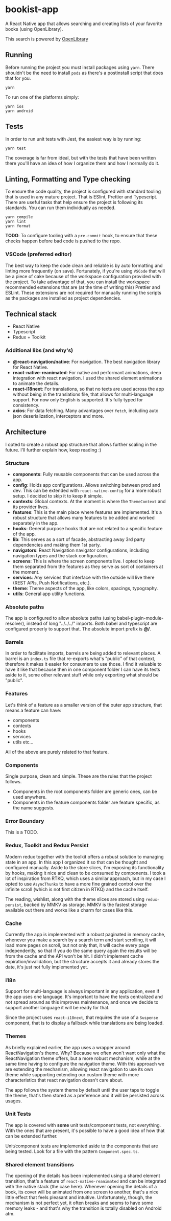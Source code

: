 # bookist-app

A React Native app that allows searching and creating lists of your favorite books (using OpenLibrary).

This search is powered by [OpenLibrary](https://openlibrary.org/developers/api)

## Running

Before running the project you must install packages using `yarn`. There shouldn't be the need to install `pods` as there's a postinstall script that does that for you.

```
yarn
```

To run one of the platforms simply:

```
yarn ios
yarn android
```

## Tests

In order to run unit tests with Jest, the easiest way is by running:

```
yarn test
```

The coverage is far from ideal, but with the tests that have been written there you'll have an idea of how I organize them and how I normally do it.

## Linting, Formatting and Type checking

To ensure the code quality, the project is configured with standard tooling that is used in any mature project. That is ESlint, Prettier and Typescript. There are useful tasks that help ensure the project is following its standards. You can run them individually as needed.

```
yarn compile
yarn lint
yarn format
```

**TODO**: To configure tooling with a `pre-commit` hook, to ensure that these checks happen before bad code is pushed to the repo.

### VSCode (preferred editor)

The best way to keep the code clean and reliable is by auto formatting and linting more frequently (on save). Fortunately, if you're using `VSCode` that will be a piece of cake because of the workspace configuration provided with the project. To take advantage of that, you can install the workspace recommended extensions that are (at the time of writing this) Prettier and ESLint. These extensions are not required for manually running the scripts as the packages are installed as project dependencies.

## Technical stack

- React Native
- Typescript
- Redux + Toolkit

### Additional libs (and why's)

- **@react-navigation/native**: For navigation. The best navigation library for React Native.
- **react-native-reanimated**: For native and performant animations, deep integration with react navigation. I used the shared element animations to animate the details.
- **react-i18next**: For translations, so that no texts are used across the app without being in the translations file, that allows for multi-language support. For now only English is supported. It's fully typed for consistency.
- **axios**: For data fetching. Many advantages over `fetch`, including auto json deserialization, interceptors and more.

## Architecture

I opted to create a robust app structure that allows further scaling in the future.
I'll further explain how, keep reading :)

### Structure

- **components**: Fully reusable components that can be used across the app.
- **config**: Holds app configurations. Allows switching between prod and dev. This can be extended with `react-native-config` for a more robust setup. I decided to skip it to keep it simple.
- **contexts**: Global contexts. At the moment is where the `ThemeContext` and its provider lives.
- **features**: This is the main place where features are implemented. It's a robust structure that allows many features to be added and worked separately in the app.
- **hooks**: General purpose hooks that are not related to a specific feature of the app.
- **lib**: This serves as a sort of facade, abstracting away 3rd party dependencies and making them 1st party.
- **navigators**: React Navigation navigator configurations, including navigation types and the stack configuration.
- **screens**: This is where the screen components live. I opted to keep them separated from the features as they serve as sort of containers at the moment.
- **services**: Any services that interface with the outside will live there (REST APIs, Push Notifications, etc.).
- **theme**: Theme aspects of the app, like colors, spacings, typography.
- **utils**: General app utility functions.

### Absolute paths

The app is configured to allow absolute paths (using babel-plugin-module-resolver), instead of long "../../../" imports. Both babel and typescript are configured properly to support that. The absolute import prefix is **@/**.

### Barrels

In order to facilitate imports, barrels are being added to relevant places. A barrel is an `index.ts` file that re-exports what's "public" of that context, therefore it makes it easier for consumers to use those. I find it valuable to have it like that because then in one component folder I can have its tests aside to it, some other relevant stuff while only exporting what should be "public".

### Features

Let's think of a feature as a smaller version of the outer app structure, that means a feature can have:

- components
- contexts
- hooks
- services
- utils
  etc...

All of the above are purely related to that feature.

### Components

Single purpose, clean and simple. These are the rules that the project follows.

- Components in the root components folder are generic ones, can be used anywhere.
- Components in the feature components folder are feature specific, as the name suggests.

### Error Boundary

This is a TODO.

### Redux, Toolkit and Redux Persist

Modern redux together with the toolkit offers a robust solution to managing state in an app. In this app I organized it so that can be thought and configured manually. Aside to the store slices, I'm exposing its functionality by hooks, making it nice and clean to be consumed by components. I took a lot of inspiration from RTKQ, which uses a similar approach, but in my case I opted to use `AsyncThunks` to have a more fine grained control over the infinite scroll (which is not first citizen in RTKQ) and the cache itself.

The reading, wishlist, along with the theme slices are stored using `redux-persist`, backed by MMKV as storage. MMKV is the fastest storage available out there and works like a charm for cases like this.

### Cache

Currently the app is implemented with a robust paginated in memory cache, whenever you make a search by a search term and start scrolling, it will load more pages on scroll, but not only that, it will cache every page independently, so that if you do the same query again the results will be from the cache and the API won't be hit. I didn't implement cache expiration/invalidation, but the structure accepts it and already stores the date, it's just not fully implemented yet.

### i18n

Support for multi-language is always important in any application, even if the app uses one language. It's important to have the texts centralized and not spread around as this improves maintenance, and once we decide to support another language it will be ready for that.

Since the project uses `react-i18next`, that requires the use of a `Suspense` component, that is to display a fallback while translations are being loaded.

### Themes

As briefly explained earlier, the app uses a wrapper around ReactNavigation's theme. Why? Because we often won't want only what the ReactNavigation theme offers, but a more robust mechanism, while at the same time having to configure the navigation theme. With this approach we are extending the mechanism, allowing react navigation to use its own theme while supporting extending our custom theme with more characteristics that react navigation doesn't care about.

The app follows the system theme by default until the user taps to toggle the theme, that's then stored as a preference and it will be persisted across usages.

### Unit Tests

The app is covered with **some** unit tests/component tests, not everything. With the ones that are present, it's possible to have a good idea of how that can be extended further.

Unit/component tests are implemented aside to the components that are being tested. Look for a file with the pattern `Component.spec.ts`.

### Shared element transitions

The opening of the details has been implemented using a shared element transition, that's a feature of `react-native-reanimated` and can be integrated with the native stack (the case here). Whenever opening the details of a book, its cover will be animated from one screen to another, that's a nice little effect that feels pleasant and intuitive. Unfortunately, though, the mechanism is not perfect yet, it often breaks and seems to have some memory leaks - and that's why the transition is totally disabled on Android atm.
